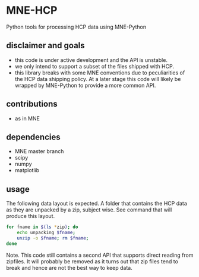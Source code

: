 # MNE-HCP

Python tools for processing HCP data using MNE-Python

## disclaimer and goals

- this code is under active development and the API is unstable.
- we only intend to support a subset of the files shipped with HCP.
- this library breaks with some MNE conventions due to peculiarities of the HCP data shipping policy. At a later stage this code will likely be wrapped by MNE-Python to provide a more common API.

## contributions
- as in MNE

## dependencies
- MNE master branch
- scipy
- numpy
- matplotlib

## usage

The following data layout is expected. A folder that contains the HCP data
as they are unpacked by a zip, subject wise. See command that will produce this
layout.

```bash
for fname in $(ls *zip); do
    echo unpacking $fname;
    unzip -o $fname; rm $fname;
done
```

Note. This code still contains a second API that supports direct reading from
zipfiles. It will probably be removed as it turns out that zip files tend
to break and hence are not the best way to keep data.
